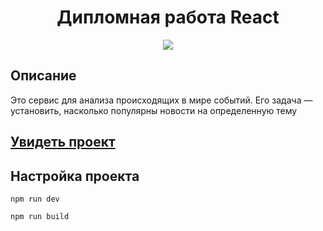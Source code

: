 <h1 align="center">Дипломная работа React</h1>
<p align="center">
  <img src="https://img.shields.io/badge/made%20by-opv1-blue.svg">
</p>

## Описание

Это сервис для анализа происходящих в мире событий. Его задача — установить, насколько популярны новости на определенную тему

## [Увидеть проект](https://opv1.github.io/yp-graduate-work-react/)

## Настройка проекта

```
npm run dev
```

```
npm run build
```
